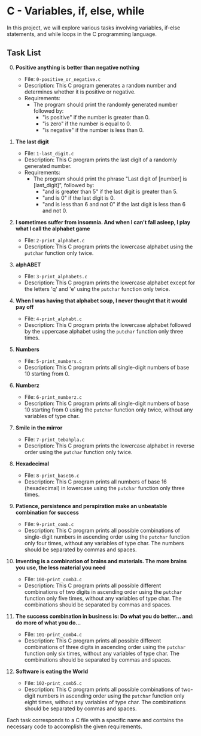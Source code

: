 # C - Variables, if, else, while

In this project, we will explore various tasks involving variables, if-else statements, and while loops in the C programming language.

## Task List

0. **Positive anything is better than negative nothing**
   - File: `0-positive_or_negative.c`
   - Description: This C program generates a random number and determines whether it is positive or negative.
   - Requirements:
     - The program should print the randomly generated number followed by:
       - "is positive" if the number is greater than 0.
       - "is zero" if the number is equal to 0.
       - "is negative" if the number is less than 0.

1. **The last digit**
   - File: `1-last_digit.c`
   - Description: This C program prints the last digit of a randomly generated number.
   - Requirements:
     - The program should print the phrase "Last digit of [number] is [last_digit]", followed by:
       - "and is greater than 5" if the last digit is greater than 5.
       - "and is 0" if the last digit is 0.
       - "and is less than 6 and not 0" if the last digit is less than 6 and not 0.

2. **I sometimes suffer from insomnia. And when I can't fall asleep, I play what I call the alphabet game**
   - File: `2-print_alphabet.c`
   - Description: This C program prints the lowercase alphabet using the `putchar` function only twice.

3. **alphABET**
   - File: `3-print_alphabets.c`
   - Description: This C program prints the lowercase alphabet except for the letters 'q' and 'e' using the `putchar` function only twice.

4. **When I was having that alphabet soup, I never thought that it would pay off**
   - File: `4-print_alphabt.c`
   - Description: This C program prints the lowercase alphabet followed by the uppercase alphabet using the `putchar` function only three times.

5. **Numbers**
   - File: `5-print_numbers.c`
   - Description: This C program prints all single-digit numbers of base 10 starting from 0.

6. **Numberz**
   - File: `6-print_numberz.c`
   - Description: This C program prints all single-digit numbers of base 10 starting from 0 using the `putchar` function only twice, without any variables of type char.

7. **Smile in the mirror**
   - File: `7-print_tebahpla.c`
   - Description: This C program prints the lowercase alphabet in reverse order using the `putchar` function only twice.

8. **Hexadecimal**
   - File: `8-print_base16.c`
   - Description: This C program prints all numbers of base 16 (hexadecimal) in lowercase using the `putchar` function only three times.

9. **Patience, persistence and perspiration make an unbeatable combination for success**
    - File: `9-print_comb.c`
    - Description: This C program prints all possible combinations of single-digit numbers in ascending order using the `putchar` function only four times, without any variables of type char. The numbers should be separated by commas and spaces.

10. **Inventing is a combination of brains and materials. The more brains you use, the less material you need**
    - File: `100-print_comb3.c`
    - Description: This C program prints all possible different combinations of two digits in ascending order using the `putchar` function only five times, without any variables of type char. The combinations should be separated by commas and spaces.

11. **The success combination in business is: Do what you do better... and: do more of what you do...**
    - File: `101-print_comb4.c`
    - Description: This C program prints all possible different combinations of three digits in ascending order using the `putchar` function only six times, without any variables of type char. The combinations should be separated by commas and spaces.

12. **Software is eating the World**
    - File: `102-print_comb5.c`
    - Description: This C program prints all possible combinations of two-digit numbers in ascending order using the `putchar` function only eight times, without any variables of type char. The combinations should be separated by commas and spaces.

Each task corresponds to a C file with a specific name and contains the necessary code to accomplish the given requirements.
